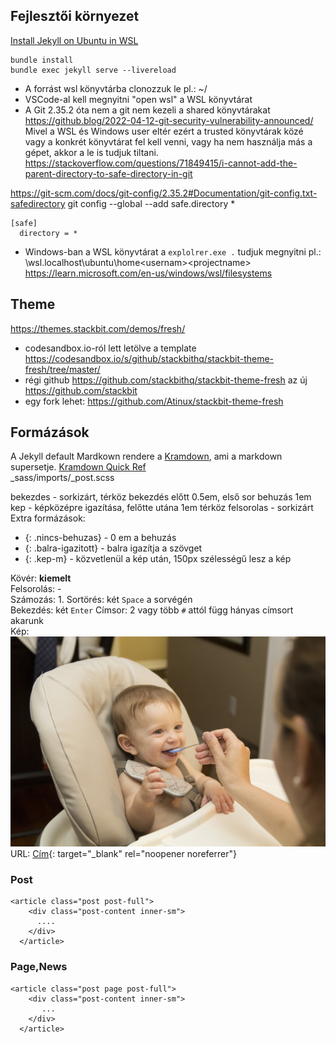 ## Fejlesztői környezet
[Install Jekyll on Ubuntu in WSL](https://jekyllrb.com/docs/installation/ubuntu/)
```
bundle install
bundle exec jekyll serve --livereload
```
* A forrást wsl könyvtárba clonozzuk le pl.: ~/<project-name>
* VSCode-al kell megnyitni "open wsl"  a WSL könyvtárat
* A Git 2.35.2 óta nem a git nem kezeli a shared könyvtárakat https://github.blog/2022-04-12-git-security-vulnerability-announced/
Mivel a WSL és Windows user eltér ezért a trusted könyvtárak közé vagy a konkrét könyvtárat fel kell venni, vagy ha nem használja más a gépet, akkor a 
le is tudjuk tiltani.
https://stackoverflow.com/questions/71849415/i-cannot-add-the-parent-directory-to-safe-directory-in-git

https://git-scm.com/docs/git-config/2.35.2#Documentation/git-config.txt-safedirectory
git config --global --add safe.directory *
```
[safe]
  directory = *
```
* Windows-ban a WSL könyvtárat a ```explolrer.exe .``` tudjuk megnyitni  pl.: \\wsl.localhost\ubuntu\home\<usernam>\<projectname>
https://learn.microsoft.com/en-us/windows/wsl/filesystems

## Theme
https://themes.stackbit.com/demos/fresh/
* codesandbox.io-ról lett letölve a template  https://codesandbox.io/s/github/stackbithq/stackbit-theme-fresh/tree/master/
* régi github https://github.com/stackbithq/stackbit-theme-fresh az új https://github.com/stackbit
* egy fork lehet: https://github.com/Atinux/stackbit-theme-fresh

## Formázások
A Jekyll default Mardkown rendere a [Kramdown](https://jekyllrb.com/docs/configuration/markdown/), ami a markdown supersetje. 
[Kramdown Quick Ref](https://kramdown.gettalong.org/quickref.html)  
_sass/imports/_post.scss  

bekezdes - sorkizárt, térköz bekezdés előtt 0.5em, első sor behuzás 1em
kep - képközépre igazítása, felőtte utána 1em térköz
felsorolas  - sorkizárt 
Extra formázások:
* {: .nincs-behuzas} - 0 em a behuzás  
* {: .balra-igazitott} - balra igazítja a szövget
* {: .kep-m} - közvetlenül a kép után, 150px szélességű lesz a kép

Kövér:  **kiemelt**  
Felsorolás: -  
Számozás: 1. 
Sortörés: két `Space` a sorvégén  
Bekezdés: két `Enter` 
Címsor: 2 vagy több `#` attól függ hányas címsort akarunk  
Kép: ![Baba etettés](/images/baby-2423896_1920.jpg)    
URL: [Cím](https://url){: target="_blank" rel="noopener noreferrer"}    


### Post
```
<article class="post post-full">
    <div class="post-content inner-sm">
      ....
    </div>  
  </article>
```

### Page,News
```
<article class="post page post-full">
    <div class="post-content inner-sm">
       ...
    </div>
  </article>
```